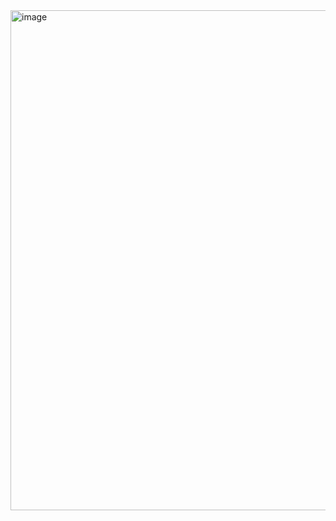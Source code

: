 <img width="1170" height="800" alt="image" src="https://github.com/user-attachments/assets/7474c4d9-1bb2-4ebd-9f28-02f3af63d4bc" />

